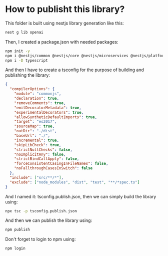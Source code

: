 # How to publisht this library?

This folder is built using nestjs library generation like this:

```bash
nest g lib openai
```

Then, I created a package.json with needed packages:

```bash
npm init -y
npm i @nestjs/common @nestjs/core @nestjs/microservices @nestjs/platform-express @nestjs/swagger @nestjs/testing @nestjs/websockets rxjs
npm i -D typescript
```

And then I have to create a tsconfig for the purpose of building and publishing the library:

```json
{
  "compilerOptions": {
    "module": "commonjs",
    "declaration": true,
    "removeComments": true,
    "emitDecoratorMetadata": true,
    "experimentalDecorators": true,
    "allowSyntheticDefaultImports": true,
    "target": "es2017",
    "sourceMap": true,
    "outDir": "./dist",
    "baseUrl": "./",
    "incremental": true,
    "skipLibCheck": true,
    "strictNullChecks": false,
    "noImplicitAny": false,
    "strictBindCallApply": false,
    "forceConsistentCasingInFileNames": false,
    "noFallthroughCasesInSwitch": false
  },
  "include": ["src/**/*"],
  "exclude": ["node_modules", "dist", "test", "**/*spec.ts"]
}
```

And I named it: tsconfig.publish.json, then we can simply build the library using:

```bash
npx tsc -p tsconfig.publish.json
```

And then we can publish the library using:

```bash
npm publish
```

Don't forget to login to npm using:

```bash
npm login
```
